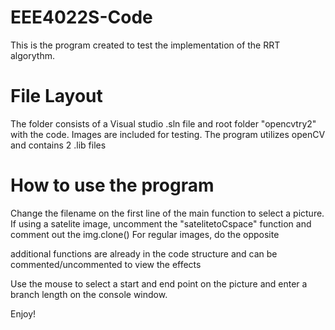 # EEE4022S-Code

This is the program created to test the implementation of the RRT algorythm.

# File Layout

The folder consists of a Visual studio .sln file and root folder "opencvtry2" with the code. Images are included for testing. The program
utilizes openCV and contains 2 .lib files

# How to use the program

Change the filename on the first line of the main function to select a picture. If using a satelite image, uncomment the "satelitetoCspace" function and comment out the img.clone()
For regular images, do the opposite

additional functions are already in the code structure and can be commented/uncommented to view the effects

Use the mouse to select  a start and end point on the picture and enter a branch length on the console window. 

Enjoy!
